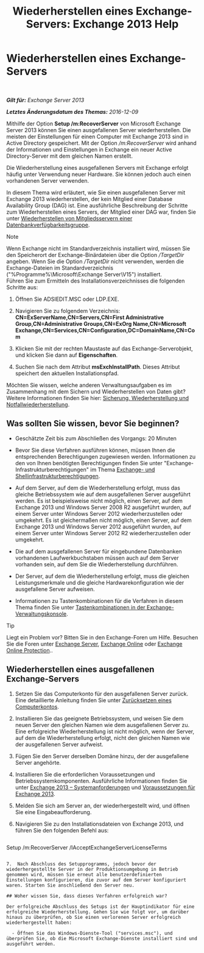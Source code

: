 ﻿---
title: 'Wiederherstellen eines Exchange-Servers: Exchange 2013 Help'
TOCTitle: Wiederherstellen eines Exchange-Servers
ms:assetid: 46e9a1cf-b64c-43c3-a898-6171176da761
ms:mtpsurl: https://technet.microsoft.com/de-de/library/Dd876880(v=EXCHG.150)
ms:contentKeyID: 50475589
ms.date: 04/24/2018
mtps_version: v=EXCHG.150
ms.translationtype: HT
---

# Wiederherstellen eines Exchange-Servers

 

_**Gilt für:** Exchange Server 2013_

_**Letztes Änderungsdatum des Themas:** 2016-12-09_

Mithilfe der Option **Setup /m:RecoverServer** von Microsoft Exchange Server 2013 können Sie einen ausgefallenen Server wiederherstellen. Die meisten der Einstellungen für einen Computer mit Exchange 2013 sind in Active Directory gespeichert. Mit der Option */m:RecoverServer* wird anhand der Informationen und Einstellungen in Exchange ein neuer Active Directory-Server mit dem gleichen Namen erstellt.

Die Wiederherstellung eines ausgefallenen Servers mit Exchange erfolgt häufig unter Verwendung neuer Hardware. Sie können jedoch auch einen vorhandenen Server verwenden.

In diesem Thema wird erläutert, wie Sie einen ausgefallenen Server mit Exchange 2013 wiederherstellen, der kein Mitglied einer Database Availability Group (DAG) ist. Eine ausführliche Beschreibung der Schritte zum Wiederherstellen eines Servers, der Mitglied einer DAG war, finden Sie unter [Wiederherstellen von Mitgliedsservern einer Datenbankverfügbarkeitsgruppe](recover-a-database-availability-group-member-server-exchange-2013-help.md).


> [!NOTE]
> Wenn Exchange nicht im Standardverzeichnis installiert wird, müssen Sie den Speicherort der Exchange-Binärdateien über die Option <EM>/TargetDir</EM> angeben. Wenn Sie die Option <EM>/TargetDir</EM> nicht verwenden, werden die Exchange-Dateien im Standardverzeichnis ("%Programme%\Microsoft\Exchange Server\V15") installiert.<BR>Führen Sie zum Ermitteln des Installationsverzeichnisses die folgenden Schritte aus: 
> <OL>
> <LI>
> <P>Öffnen Sie ADSIEDIT.MSC oder LDP.EXE.</P>
> <LI>
> <P>Navigieren Sie zu folgendem Verzeichnis: <STRONG>CN=ExServerName,CN=Servers,CN=First Administrative Group,CN=Administrative Groups,CN=ExOrg Name,CN=Microsoft Exchange,CN=Services,CN=Configuration,DC=DomainName,CN=Com</STRONG></P>
> <LI>
> <P>Klicken Sie mit der rechten Maustaste auf das Exchange-Serverobjekt, und klicken Sie dann auf <STRONG>Eigenschaften</STRONG>.</P>
> <LI>
> <P>Suchen Sie nach dem Attribut <STRONG>msExchInstallPath</STRONG>. Dieses Attribut speichert den aktuellen Installationspfad.</P></LI></OL>



Möchten Sie wissen, welche anderen Verwaltungsaufgaben es im Zusammenhang mit dem Sichern und Wiederherstellen von Daten gibt? Weitere Informationen finden Sie hier: [Sicherung, Wiederherstellung und Notfallwiederherstellung](backup-restore-and-disaster-recovery-exchange-2013-help.md).

## Was sollten Sie wissen, bevor Sie beginnen?

  - Geschätzte Zeit bis zum Abschließen des Vorgangs: 20 Minuten

  - Bevor Sie diese Verfahren ausführen können, müssen Ihnen die entsprechenden Berechtigungen zugewiesen werden. Informationen zu den von Ihnen benötigten Berechtigungen finden Sie unter "Exchange-Infrastrukturberechtigungen" im Thema [Exchange- und Shellinfrastrukturberechtigungen](exchange-and-shell-infrastructure-permissions-exchange-2013-help.md).

  - Auf dem Server, auf dem die Wiederherstellung erfolgt, muss das gleiche Betriebssystem wie auf dem ausgefallenen Server ausgeführt werden. Es ist beispielsweise nicht möglich, einen Server, auf dem Exchange 2013 und Windows Server 2008 R2 ausgeführt wurden, auf einem Server unter Windows Server 2012 wiederherzustellen oder umgekehrt. Es ist gleichermaßen nicht möglich, einen Server, auf dem Exchange 2013 und Windows Server 2012 ausgeführt wurden, auf einem Server unter Windows Server 2012 R2 wiederherzustellen oder umgekehrt.

  - Die auf dem ausgefallenen Server für eingebundene Datenbanken vorhandenen Laufwerkbuchstaben müssen auch auf dem Server vorhanden sein, auf dem Sie die Wiederherstellung durchführen.

  - Der Server, auf dem die Wiederherstellung erfolgt, muss die gleichen Leistungsmerkmale und die gleiche Hardwarekonfiguration wie der ausgefallene Server aufweisen.

  - Informationen zu Tastenkombinationen für die Verfahren in diesem Thema finden Sie unter [Tastenkombinationen in der Exchange-Verwaltungskonsole](keyboard-shortcuts-in-the-exchange-admin-center-exchange-online-protection-help.md).


> [!TIP]
> Liegt ein Problem vor? Bitten Sie in den Exchange-Foren um Hilfe. Besuchen Sie die Foren unter <A href="https://go.microsoft.com/fwlink/p/?linkid=60612">Exchange Server</A>, <A href="https://go.microsoft.com/fwlink/p/?linkid=267542">Exchange Online</A> oder <A href="https://go.microsoft.com/fwlink/p/?linkid=285351">Exchange Online Protection</A>..



## Wiederherstellen eines ausgefallenen Exchange-Servers

1.  Setzen Sie das Computerkonto für den ausgefallenen Server zurück. Eine detaillierte Anleitung finden Sie unter [Zurücksetzen eines Computerkontos](https://go.microsoft.com/fwlink/p/?linkid=165388).

2.  Installieren Sie das geeignete Betriebssystem, und weisen Sie dem neuen Server den gleichen Namen wie dem ausgefallenen Server zu. Eine erfolgreiche Wiederherstellung ist nicht möglich, wenn der Server, auf dem die Wiederherstellung erfolgt, nicht den gleichen Namen wie der ausgefallenen Server aufweist.

3.  Fügen Sie den Server derselben Domäne hinzu, der der ausgefallene Server angehörte.

4.  Installieren Sie die erforderlichen Voraussetzungen und Betriebssystemkomponenten. Ausführliche Informationen finden Sie unter [Exchange 2013 – Systemanforderungen](exchange-2013-system-requirements-exchange-2013-help.md) und [Voraussetzungen für Exchange 2013](exchange-2013-prerequisites-exchange-2013-help.md).

5.  Melden Sie sich am Server an, der wiederhergestellt wird, und öffnen Sie eine Eingabeaufforderung.

6.  Navigieren Sie zu den Installationsdateien von Exchange 2013, und führen Sie den folgenden Befehl aus:
    
    ```powershell
Setup /m:RecoverServer /IAcceptExchangeServerLicenseTerms
```

7.  Nach Abschluss des Setupprogramms, jedoch bevor der wiederhergestellte Server in der Produktionsumgebung in Betrieb genommen wird, müssen Sie erneut alle benutzerdefinierten Einstellungen konfigurieren, die zuvor auf dem Server konfiguriert waren. Starten Sie anschließend den Server neu.

## Woher wissen Sie, dass dieses Verfahren erfolgreich war?

Der erfolgreiche Abschluss des Setups ist der Hauptindikator für eine erfolgreiche Wiederherstellung. Gehen Sie wie folgt vor, um darüber hinaus zu überprüfen, ob Sie einen verlorenen Server erfolgreich wiederhergestellt haben:

  - Öffnen Sie das Windows-Dienste-Tool ("services.msc"), und überprüfen Sie, ob die Microsoft Exchange-Dienste installiert sind und ausgeführt werden.

